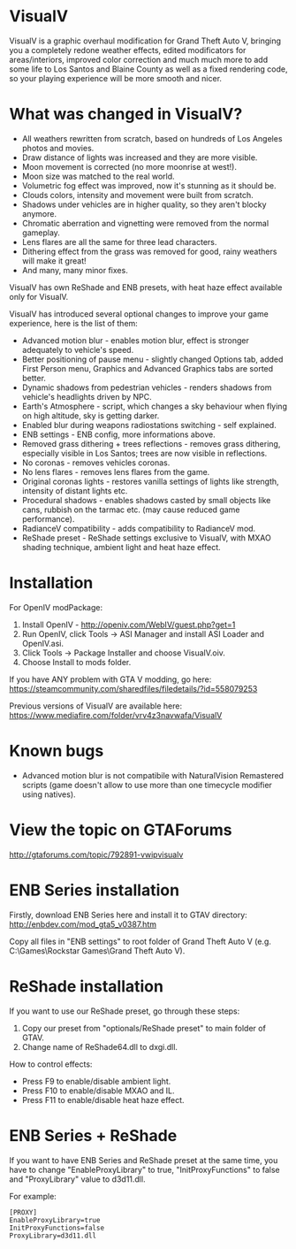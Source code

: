 # VisualV
VisualV is a graphic overhaul modification for Grand Theft Auto V, bringing you a completely redone weather effects, edited modificators for areas/interiors, improved color correction and much much more to add some life to Los Santos and Blaine County as well as a fixed rendering code, so your playing experience will be more smooth and nicer.

# What was changed in VisualV?
- All weathers rewritten from scratch, based on hundreds of Los Angeles photos and movies.
- Draw distance of lights was increased and they are more visible.
- Moon movement is corrected (no more moonrise at west!).
- Moon size was matched to the real world.
- Volumetric fog effect was improved, now it's stunning as it should be.
- Clouds colors, intensity and movement were built from scratch.
- Shadows under vehicles are in higher quality, so they aren't blocky anymore.
- Chromatic aberration and vignetting were removed from the normal gameplay.
- Lens flares are all the same for three lead characters.
- Dithering effect from the grass was removed for good, rainy weathers will make it great!
- And many, many minor fixes.


VisualV has own ReShade and ENB presets, with heat haze effect available only for VisualV.

VisualV has introduced several optional changes to improve your game experience, here is the list of them:

- Advanced motion blur - enables motion blur, effect is stronger adequately to vehicle's speed.
- Better positioning of pause menu - slightly changed Options tab, added First Person menu, Graphics and Advanced Graphics tabs are sorted better.
- Dynamic shadows from pedestrian vehicles - renders shadows from vehicle's headlights driven by NPC.
- Earth's Atmosphere - script, which changes a sky behaviour when flying on high altitude, sky is getting darker.
- Enabled blur during weapons radiostations switching - self explained.
- ENB settings - ENB config, more informations above.
- Removed grass dithering + trees reflections - removes grass dithering, especially visible in Los Santos; trees are now visible in reflections.
- No coronas - removes vehicles coronas.
- No lens flares - removes lens flares from the game.
- Original coronas lights - restores vanilla settings of lights like strength, intensity of distant lights etc.
- Procedural shadows - enables shadows casted by small objects like cans, rubbish on the tarmac etc. (may cause reduced game performance).
- RadianceV compatibility - adds compatibility to RadianceV mod.
- ReShade preset - ReShade settings exclusive to VisualV, with MXAO shading technique, ambient light and heat haze effect.

# Installation
For OpenIV modPackage:
1. Install OpenIV - http://openiv.com/WebIV/guest.php?get=1
2. Run OpenIV, click Tools -> ASI Manager and install ASI Loader and OpenIV.asi.
3. Click Tools -> Package Installer and choose VisualV.oiv.
4. Choose Install to mods folder.


If you have ANY problem with GTA V modding, go here:
https://steamcommunity.com/sharedfiles/filedetails/?id=558079253

Previous versions of VisualV are available here:
https://www.mediafire.com/folder/vrv4z3navwafa/VisualV 

# Known bugs
- Advanced motion blur is not compatibile with NaturalVision Remastered scripts (game doesn't allow to use more than one timecycle modifier using natives).

# View the topic on GTAForums
http://gtaforums.com/topic/792891-vwipvisualv

# ENB Series installation
Firstly, download ENB Series here and install it to GTAV directory: http://enbdev.com/mod_gta5_v0387.htm

Copy all files in "ENB settings" to root folder of Grand Theft Auto V (e.g. C:\Games\Rockstar Games\Grand Theft Auto V).

# ReShade installation
If you want to use our ReShade preset, go through these steps:
1. Copy our preset from "optionals/ReShade preset" to main folder of GTAV.
2. Change name of ReShade64.dll to dxgi.dll.

How to control effects:
- Press F9 to enable/disable ambient light.
- Press F10 to enable/disable MXAO and IL.
- Press F11 to enable/disable heat haze effect.

# ENB Series + ReShade
If you want to have ENB Series and ReShade preset at the same time, you have to change "EnableProxyLibrary" to true, "InitProxyFunctions" to false and "ProxyLibrary" value to d3d11.dll.

For example:
```
[PROXY]
EnableProxyLibrary=true
InitProxyFunctions=false
ProxyLibrary=d3d11.dll
```

